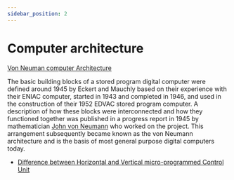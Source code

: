 ```yaml
---
sidebar_position: 2
---
```


# Computer architecture

[Von Neuman computer Architecture](https://www.mpoweruk.com/computer_architecture.htm)

The basic building blocks of a stored program digital computer were defined around 1945 by Eckert and Mauchly based on their experience with their ENIAC computer, started in 1943 and completed in 1946, and used in the construction of their 1952 EDVAC stored program computer. A description of how these blocks were interconnected and how they functioned together was published in a progress report in 1945 by mathematician [John von Neumann](https://en.wikipedia.org/wiki/John_von_Neumann) who worked on the project. This arrangement subsequently became known as the von Neumann architecture and is the basis of most general purpose digital computers today.

- [Difference between Horizontal and Vertical micro-programmed Control Unit](https://www.geeksforgeeks.org/difference-between-horizontal-and-vertical-micro-programmed-control-unit/)